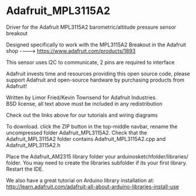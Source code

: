 Adafruit_MPL3115A2
==================

Driver for the Adafruit MPL3115A2 barometric/altitude pressure sensor breakout

Designed specifically to work with the MPL3115A2 Breakout in the Adafruit shop 
  ----> https://www.adafruit.com/products/1893

This sensor uses I2C to communicate, 2 pins are required to interface

Adafruit invests time and resources providing this open source code, 
please support Adafruit and open-source hardware by purchasing 
products from Adafruit!

Written by Limor Fried/Kevin Townsend for Adafruit Industries.  
BSD license, all text above must be included in any redistribution

Check out the links above for our tutorials and wiring diagrams 

To download. click the ZIP button in the top-middle navbar, 
rename the uncompressed folder Adafruit_MPL3115A2. 
Check that the Adafruit_MPL3115A2 folder contains Adafruit_MPL3115A2.cpp and Adafruit_MPL3115A2.h

Place the Adafruit_AM2315 library folder your arduinosketchfolder/libraries/ folder. 
You may need to create the libraries subfolder if its your first library. Restart the IDE.

We also have a great tutorial on Arduino library installation at:
http://learn.adafruit.com/adafruit-all-about-arduino-libraries-install-use